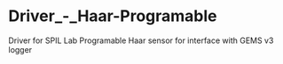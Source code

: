 # Driver_-_Haar-Programable
Driver for SPIL Lab Programable Haar sensor for interface with GEMS v3 logger
